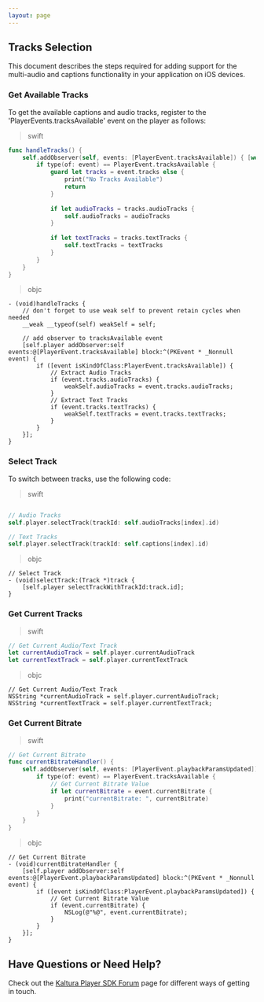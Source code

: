```yaml
---
layout: page
---
```


## Tracks Selection

This document describes the steps required for adding support for the multi-audio and captions functionality in your application on iOS devices.

### Get Available Tracks

To get the available captions and audio tracks, register to the 'PlayerEvents.tracksAvailable' event on the player as follows:

>swift

```swift
func handleTracks() {
    self.addObserver(self, events: [PlayerEvent.tracksAvailable]) { [weak self] event in
        if type(of: event) == PlayerEvent.tracksAvailable {
            guard let tracks = event.tracks else {
                print("No Tracks Available")
                return
            }
            
            if let audioTracks = tracks.audioTracks {
                self.audioTracks = audioTracks
            }
            
            if let textTracks = tracks.textTracks {
                self.textTracks = textTracks
            }
        }
    }
}
```
>objc

```objc
- (void)handleTracks {
    // don't forget to use weak self to prevent retain cycles when needed
    __weak __typeof(self) weakSelf = self;
    
    // add observer to tracksAvailable event
    [self.player addObserver:self events:@[PlayerEvent.tracksAvailable] block:^(PKEvent * _Nonnull event) {
        if ([event isKindOfClass:PlayerEvent.tracksAvailable]) {
            // Extract Audio Tracks
            if (event.tracks.audioTracks) {
                weakSelf.audioTracks = event.tracks.audioTracks;
            }
            // Extract Text Tracks
            if (event.tracks.textTracks) {
                weakSelf.textTracks = event.tracks.textTracks;
            }
        }
    }];
}
```

### Select Track

To switch between tracks, use the following code:

>swift

```swift

// Audio Tracks
self.player.selectTrack(trackId: self.audioTracks[index].id)

// Text Tracks
self.player.selectTrack(trackId: self.captions[index].id)

```
>objc

```objc
// Select Track
- (void)selectTrack:(Track *)track {
    [self.player selectTrackWithTrackId:track.id];
}
```

### Get Current Tracks

>swift

```swift
// Get Current Audio/Text Track
let currentAudioTrack = self.player.currentAudioTrack
let currentTextTrack = self.player.currentTextTrack
```
>objc

```objc
// Get Current Audio/Text Track
NSString *currentAudioTrack = self.player.currentAudioTrack;
NSString *currentTextTrack = self.player.currentTextTrack;
```

### Get Current Bitrate

>swift

```swift
// Get Current Bitrate
func currentBitrateHandler() {
    self.addObserver(self, events: [PlayerEvent.playbackParamsUpdated]) { [weak self] event in
        if type(of: event) == PlayerEvent.tracksAvailable {
            // Get Current Bitrate Value
            if let currentBitrate = event.currentBitrate {
                print("currentBitrate: ", currentBitrate)
            }
        }
    }
}
```
>objc

```objc
// Get Current Bitrate
- (void)currentBitrateHandler {   
    [self.player addObserver:self events:@[PlayerEvent.playbackParamsUpdated] block:^(PKEvent * _Nonnull event) {
        if ([event isKindOfClass:PlayerEvent.playbackParamsUpdated]) {
            // Get Current Bitrate Value
            if (event.currentBitrate) {
                NSLog(@"%@", event.currentBitrate);
            }
        }
    }];
}
```

## Have Questions or Need Help?

Check out the [Kaltura Player SDK Forum](https://forum.kaltura.org/c/playkit) page for different ways of getting in touch.
